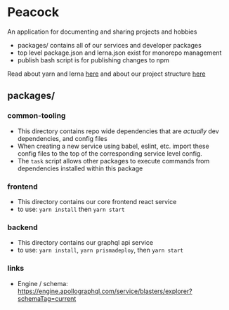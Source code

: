 # Peacock
An application for documenting and sharing projects and hobbies

- packages/ contains all of our services and developer packages
- top level package.json and lerna.json exist for monorepo management
- publish bash script is for publishing changes to npm 

Read about yarn and lerna [here](https://medium.com/naresh-bhatia/sharing-ui-components-with-lerna-and-yarn-workspaces-be1ebca06efe) 
and about our project structure [here](https://medium.com/trabe/monorepo-setup-with-lerna-and-yarn-workspaces-5d747d7c0e91)

## packages/
### common-tooling
- This directory contains repo wide dependencies that are _actually_ dev dependencies, and config files
- When creating a new service using babel, eslint, etc. import these config files to the top of the corresponding service level config.
- The `task` script allows other packages to execute commands from dependencies installed within this package

### frontend
- This directory contains our core frontend react service
- to use: `yarn install` then `yarn start`

### backend
- This directory contains our graphql api service
- to use: `yarn install`, `yarn prismadeploy`, then `yarn start`

### links
- Engine / schema: https://engine.apollographql.com/service/blasters/explorer?schemaTag=current 
